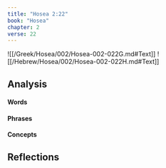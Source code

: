 ```yaml
---
title: "Hosea 2:22"
book: "Hosea"
chapter: 2
verse: 22
---
```

![[/Greek/Hosea/002/Hosea-002-022G.md#Text]]
![[/Hebrew/Hosea/002/Hosea-002-022H.md#Text]]

## Analysis

#### Words

#### Phrases

#### Concepts

## Reflections
